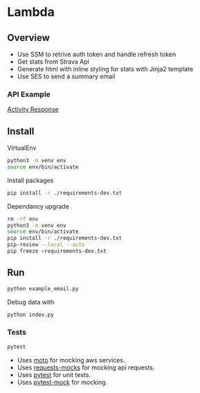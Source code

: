 # Lambda

## Overview

- Use SSM to retrive auth token and handle refresh token
- Get stats from Strava Api
- Generate html with inline styling for stats with Jinja2 template
- Use SES to send a summary email

### API Example

[Activity Response](https://developers.strava.com/docs/reference/#api-models-DetailedActivity)

## Install

VirtualEnv

```bash
python3 -m venv env
source env/bin/activate
```

Install packages

```bash
pip install -r ./requirements-dev.txt
```

Dependancy upgrade

```bash
rm -rf env
python3 -m venv env
source env/bin/activate
pip install -r ./requirements-dev.txt
pip-review --local --auto
pip freeze >requirements-dev.txt
```

## Run

```bash
python example_email.py
````

Debug data with

```bash
python index.py
```

### Tests

```bash
pytest
```

- Uses [moto](http://docs.getmoto.org/en/latest/) for mocking aws services.
- Uses [requests-mocks](https://requests-mock.readthedocs.io) for mocking api requests.
- Uses [pytest](https://docs.pytest.org/en/8.2.x/) for unit tests.
- Uses [pytest-mock](https://pytest-mock.readthedocs.io/en/latest/) for mocking.
